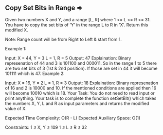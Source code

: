 Copy Set Bits in Range  =>
-----------------------

Given two numbers X and Y, and a range [L, R] where 1 <= L <= R <= 31. You have to copy the set bits of 'Y' in the range L to R in 'X'. Return this modified X.

Note: Range count will be from Right to Left & start from 1.

Example 1:

Input: 
X = 44, Y = 3 
L = 1,  R = 5
Output: 
47
Explaination: 
Binary represenation of 44 and 3 is 101100 and 000011. So in the range 1 to 5 there are two set bits of 3 (1st & 2nd position). If those are set in 44 it will become 101111 which is 47.
Example 2:

Input: 
X = 16, Y = 2
L = 1,  R = 3
Output: 18
Explaination: Binary represenation of 16 and 2 is 10000 and 10. If the mentioned conditions are applied then 16 will become 10010 which is 18.
Your Task:
You do not need to read input or print anything. Your task is to complete the function setSetBit() which takes the numbers X, Y, L and R as input parameters and returns the modified value of X.

Expected Time Complexity: O(R - L)
Expected Auxiliary Space: O(1)

Constraints:
1 ≤ X, Y ≤ 109
1 ≤ L ≤ R ≤ 32
